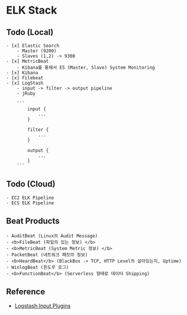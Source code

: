 # ELK Stack 

## Todo (Local)

    - [x] Elastic Search
        - Master (9200)
        - Slaves (1,2) -> 9300
    - [x] MetricBeat
        - Kibana를 통해서 ES (Master, Slave) System Monitoring
    - [x] Kibana
    - [x] Filebeat
    - [x] LogStash
        - input -> filter -> output pipeline
        - jRuby

        ```
            input {
                ...
            }
            
            filter {
                ...
            }

            output {
                ...
            }
        ```

## Todo (Cloud)

    - EC2 ELK Pipeline
    - ECS ELK Pipeline

## Beat Products

    - AuditBeat (Linux의 Audit Message)
    - <b>FileBeat (파일의 있는 정보) </b>
    - <b>MetricBeat (System Metric 정보) </b>
    - PacketBeat (네트워크 패킷의 정보)
    - <b>HeardBeat</b> (BlackBox -> TCP, HTTP Level의 살아있는지, Uptime)
    - WinlogBeat (윈도우 로그)
    - <b>FunctionBeat</b> (Serverless 형태로 데이터 Shipping)


## Reference
 
- <a href="https://www.elastic.co/guide/en/logstash/current/input-plugins.html#input-plugins"> Logstash Input Plugins </a>